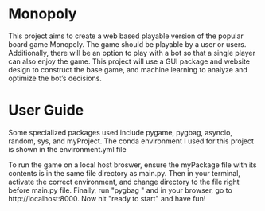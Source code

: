 # Monopoly
This project aims to create a web based playable version of the popular board game Monopoly. The game should be playable by a user or users. Additionally, there will be an option to play with a bot so that a single player can also enjoy the game. This project will use a GUI package and website design to construct the base game, and machine learning to analyze and optimize the bot’s decisions. 


# User Guide
Some specialized packages used include pygame, pygbag, asyncio, random, sys, and myProject.
The conda environment I used for this project is shown in the environment.yml file


To run the game on a local host broswer, ensure the myPackage file with its contents is in the same file directory as main.py. Then in your terminal, activate the correct environment, and change directory to the file right before main.py file. Finally, run "pygbag <fileName>" and in your browser, go to http://localhost:8000. Now hit "ready to start" and have fun!
